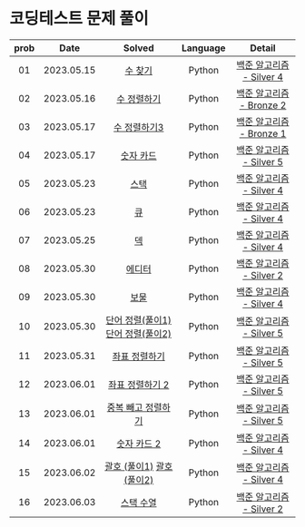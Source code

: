 # 코딩테스트 문제 풀이

| prob |    Date    |                                                                                    Solved                                                                                     | Language |                              Detail                               |
| :--: | :--------: | :---------------------------------------------------------------------------------------------------------------------------------------------------------------------------: | :------: | :---------------------------------------------------------------: |
|  01  | 2023.05.15 |                                                 [수 찾기](https://github.com/dduneon/CodingTestPy/blob/main/baekjoon1920.py)                                                  |  Python  | [백준 알고리즘 - Silver 4](https://www.acmicpc.net/problem/1920)  |
|  02  | 2023.05.16 |                                               [수 정렬하기](https://github.com/dduneon/CodingTestPy/blob/main/baekjoon2750.py)                                                |  Python  | [백준 알고리즘 - Bronze 2](https://www.acmicpc.net/problem/2750)  |
|  03  | 2023.05.17 |                                              [수 정렬하기3](https://github.com/dduneon/CodingTestPy/blob/main/baekjoon10989.py)                                               |  Python  | [백준 알고리즘 - Bronze 1](https://www.acmicpc.net/problem/10989) |
|  04  | 2023.05.17 |                                                [숫자 카드](https://github.com/dduneon/CodingTestPy/blob/main/baekjoon10815.py)                                                |  Python  | [백준 알고리즘 - Silver 5](https://www.acmicpc.net/problem/10815) |
|  05  | 2023.05.23 |                                                  [스택](https://github.com/dduneon/CodingTestPy/blob/main/baekjoon10828.py)                                                   |  Python  | [백준 알고리즘 - Silver 4](https://www.acmicpc.net/problem/10828) |
|  06  | 2023.05.23 |                                                   [큐](https://github.com/dduneon/CodingTestPy/blob/main/baekjoon10845.py)                                                    |  Python  | [백준 알고리즘 - Silver 4](https://www.acmicpc.net/problem/10845) |
|  07  | 2023.05.25 |                                                   [덱](https://github.com/dduneon/CodingTestPy/blob/main/baekjoon10866.py)                                                    |  Python  | [백준 알고리즘 - Silver 4](https://www.acmicpc.net/problem/10866) |
|  08  | 2023.05.30 |                                                  [에디터](https://github.com/dduneon/CodingTestPy/blob/main/baekjoon1406.py)                                                  |  Python  | [백준 알고리즘 - Silver 2](https://www.acmicpc.net/problem/1406)  |
|  09  | 2023.05.30 |                                                   [보물](https://github.com/dduneon/CodingTestPy/blob/main/baekjoon1026.py)                                                   |  Python  | [백준 알고리즘 - Silver 4](https://www.acmicpc.net/problem/1026)  |
|  10  | 2023.05.30 | [단어 정렬(풀이1)](https://github.com/dduneon/CodingTestPy/blob/main/baekjoon1181.py) [단어 정렬(풀이2)](https://github.com/dduneon/CodingTestPy/blob/main/baekjoon1181_1.py) |  Python  | [백준 알고리즘 - Silver 5](https://www.acmicpc.net/problem/1181)  |
|  11  | 2023.05.31 |                                              [좌표 정렬하기](https://github.com/dduneon/CodingTestPy/blob/main/baekjoon11650.py)                                              |  Python  | [백준 알고리즘 - Silver 5](https://www.acmicpc.net/problem/11650) |
|  12  | 2023.06.01 |                                             [좌표 정렬하기 2](https://github.com/dduneon/CodingTestPy/blob/main/baekjoon11651.py)                                             |  Python  | [백준 알고리즘 - Silver 5](https://www.acmicpc.net/problem/11651) |
|  13  | 2023.06.01 |                                           [중복 빼고 정렬하기](https://github.com/dduneon/CodingTestPy/blob/main/baekjoon10876.py)                                            |  Python  | [백준 알고리즘 - Silver 5](https://www.acmicpc.net/problem/10876) |
|  14  | 2023.06.01 |                                               [숫자 카드 2](https://github.com/dduneon/CodingTestPy/blob/main/baekjoon10816.py)                                               |  Python  | [백준 알고리즘 - Silver 4](https://www.acmicpc.net/problem/10816) |
|  15  | 2023.06.02 |     [괄호 (풀이1)](https://github.com/dduneon/CodingTestPy/blob/main/baekjoon9012.py) [괄호 (풀이2)](https://github.com/dduneon/CodingTestPy/blob/main/baekjoon9012_1.py)     |  Python  | [백준 알고리즘 - Silver 4](https://www.acmicpc.net/problem/9012)  |
|  16  | 2023.06.03 |                                                [스택 수열](https://github.com/dduneon/CodingTestPy/blob/main/baekjoon1874.py)                                                 |  Python  | [백준 알고리즘 - Silver 2](https://www.acmicpc.net/problem/1874)  |
